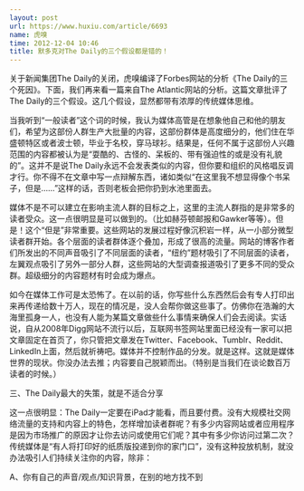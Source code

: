 ```yaml
---
layout: post
url: https://www.huxiu.com/article/6693
name: 虎嗅
time: 2012-12-04 10:46
title: 默多克对The Daily的三个假设都是错的！
---
```

关于新闻集团The Daily的关闭，虎嗅编译了Forbes网站的分析《The Daily的三个死因》。下面，我们再来看一篇来自The Atlantic网站的分析。这篇文章批评了The Daily的三个假设。这几个假设，显然都带有浓厚的传统媒体思维。

当我听到“一般读者”这个词的时候，我认为媒体高管是在想象他自己和他的朋友们，希望为这部份人群生产大批量的内容，这部份群体是高度细分的，他们住在华盛顿特区或者波士顿，毕业于名校，穿马球衫。结果是，任何不属于这部份人兴趣范围的内容都被认为是“耍酷的、古怪的、呆板的、带有强迫性的或是没有礼貌的”。这并不是说The Daily永远不会发表类似的内容，但你要和组织的风格唱反调才行。你不得不在文章中写一点辩解东西，诸如类似“在这里我不想显得像个书呆子，但是……”这样的话，否则老板会把你扔到水池里面去。

媒体不是不可以建立在影响主流人群的目标之上，这里的主流人群指的是非常多的读者受众。这一点很明显是可以做到的。（比如赫芬顿邮报和Gawker等等）。但是！这个“但是”非常重要。这些网站的发展过程好像沉积岩一样，从一小部分微型读者群开始。各个层面的读者群体逐个叠加，形成了很高的流量。网站的博客作者们所发出的不同声音吸引了不同层面的读者，“纽约”题材吸引了不同层面的读者，左翼观点吸引了另外一部分人群，这些网站的大型调查报道吸引了更多不同的受众群。超级细分的内容题材有时会成为爆点。

如今在媒体工作可是太恐怖了。在以前的话，你写些什么东西然后会有专人打印出来再传递给数十万人，现在的情况是，没人会帮你做这些事了。仿佛你在浩瀚的大海里孤身一人，也没有人能为某篇文章做些什么事情来确保人们会去阅读。实话说，自从2008年Digg网站不流行以后，互联网书签网站里面已经没有一家可以把文章固定在首页了，你只管把文章发在Twitter、Facebook、Tumblr、Reddit、LinkedIn上面，然后就祈祷吧。媒体并不控制作品的分发。就是这样。这就是媒体世界的现状。你没办法去推；内容要自己脱颖而出。（特别是当我们在谈论数百万读者的时候。）

三、The Daily最大的失策，就是不适合分享

这一点很明显：The Daily一定要在iPad才能看，而且要付费。没有大规模社交网络流量的支持和内容上的特色，怎样增加读者群呢？有多少内容网站或者应用程序是因为市场推广的原因才让你去访问或使用它们呢？其中有多少你访问过第二次？传统媒体是“有人将打印好的纸质版投递到你的家门口”，没有这种投放机制，就没办法吸引人们持续关注你的内容，除非：

A、你有自己的声音/观点/知识背景，在别的地方找不到

